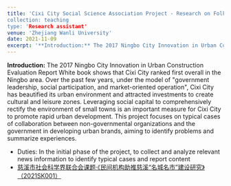 ```yaml
---
title: 'Cixi City Social Science Association Project - Research on Folk Institutions Boosting the Construction of City Brand‘
collection: teaching
type: 'Research assistant'
venue: 'Zhejiang Wanli University'
date: 2021-11-09
excerpt: '**Introduction:** The 2017 Ningbo City Innovation in Urban Construction Evaluation Report White book shows that Cixi City ranked first overall in the Ningbo area. Over the past few years, under the model of government leadership, social participation, and market-oriented operation, Cixi City has beautified its urban environment and attracted investments to create cultural and leisure zones. Leveraging social capital to comprehensively rectify the environment of small towns is an important measure for Cixi City to promote rapid urban development. This project focuses on typical cases of collaboration between non-governmental organizations and the government in developing urban brands, aiming to identify problems and summarize experiences. Duties: In the initial phase of the project, to collect and analyze relevant news information to identify typical cases and report content.'
---
```


**Introduction:** The 2017 Ningbo City Innovation in Urban Construction Evaluation Report White book shows that Cixi City ranked first overall in the Ningbo area. Over the past few years, under the model of "government leadership, social participation, and market-oriented operation", Cixi City has beautified its urban environment and attracted investments to create cultural and leisure zones. Leveraging social capital to comprehensively rectify the environment of small towns is an important measure for Cixi City to promote rapid urban development. This project focuses on typical cases of collaboration between non-governmental organizations and the government in developing urban brands, aiming to identify problems and summarize experiences.

* Duties: In the initial phase of the project, to collect and analyze relevant news information to identify typical cases and report content
* [慈溪市社会科学界联合会课题·《民间机构助推慈溪“名城名市”建设研究》（2021SK001）](http://Elena6393.github.io/files/慈溪市社会科学界联合会课题·《民间机构助推慈溪“名城名市”建设研究》（2021SK001）.pdf)<br>

